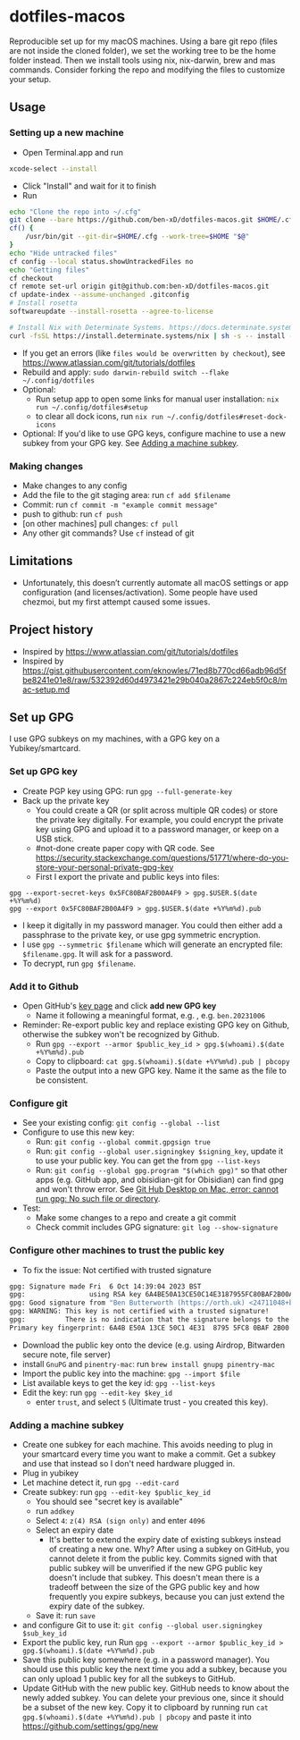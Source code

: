 # dotfiles-macos

Reproducible set up for my macOS machines. Using a bare git repo (files are not inside the cloned folder), we set the working tree to be the home folder instead. Then we install tools using nix, nix-darwin, brew and mas commands. Consider forking the repo and modifying the files to customize your setup.

## Usage

### Setting up a new machine

- Open Terminal.app and run

```bash
xcode-select --install
```

- Click "Install" and wait for it to finish
- Run

```bash
echo "Clone the repo into ~/.cfg"
git clone --bare https://github.com/ben-xD/dotfiles-macos.git $HOME/.cfg
cf() {
    /usr/bin/git --git-dir=$HOME/.cfg --work-tree=$HOME "$@"
}
echo "Hide untracked files"
cf config --local status.showUntrackedFiles no
echo "Getting files"
cf checkout
cf remote set-url origin git@github.com:ben-xD/dotfiles-macos.git
cf update-index --assume-unchanged .gitconfig
# Install rosetta
softwareupdate --install-rosetta --agree-to-license

# Install Nix with Determinate Systems. https://docs.determinate.systems/
curl -fsSL https://install.determinate.systems/nix | sh -s -- install --determinate
```

- If you get an errors (like `files would be overwritten by checkout`), see https://www.atlassian.com/git/tutorials/dotfiles
- Rebuild and apply: `sudo darwin-rebuild switch --flake ~/.config/dotfiles`
- Optional:
  - Run setup app to open some links for manual user installation: `nix run ~/.config/dotfiles#setup`
  - to clear all dock icons, run `nix run ~/.config/dotfiles#reset-dock-icons`
- Optional: If you'd like to use GPG keys, configure machine to use a new subkey from your GPG key. See [Adding a machine subkey](#adding-a-machine-subkey).

### Making changes

- Make changes to any config
- Add the file to the git staging area: run `cf add $filename`
- Commit: run `cf commit -m "example commit message"`
- push to github: run `cf push`
- [on other machines] pull changes: `cf pull`
- Any other git commands? Use `cf` instead of git

## Limitations

- Unfortunately, this doesn’t currently automate all macOS settings or app configuration (and licenses/activation). Some people have used chezmoi, but my first attempt caused some issues.

## Project history

- Inspired by https://www.atlassian.com/git/tutorials/dotfiles
- Inspired by https://gist.githubusercontent.com/eknowles/71ed8b770cd66adb96d5fbe8241e01e8/raw/532392d60d4973421e29b040a2867c224eb5f0c8/mac-setup.md

## Set up GPG

I use GPG subkeys on my machines, with a GPG key on a Yubikey/smartcard.

### Set up GPG key

- Create PGP key using GPG: run `gpg --full-generate-key`
- Back up the private key
  - You could create a QR (or split across multiple QR codes) or store the private key digitally. For example, you could encrypt the private key using GPG and upload it to a password manager, or keep on a USB stick.
  - #not-done create paper copy with QR code. See https://security.stackexchange.com/questions/51771/where-do-you-store-your-personal-private-gpg-key
  - First I export the private and public keys into files:

```
gpg --export-secret-keys 0x5FC80BAF2B00A4F9 > gpg.$USER.$(date +%Y%m%d)
gpg --export 0x5FC80BAF2B00A4F9 > gpg.$USER.$(date +%Y%m%d).pub
```

  - I keep it digitally in my password manager. You could then either add a passphrase to the private key, or use gpg symmetric encryption.
  - I use `gpg --symmetric $filename` which will generate an encrypted file: `$filename.gpg`. It will ask for a password.
  - To decrypt, run `gpg $filename`.

### Add it to Github

- Open GitHub's [key page](https://github.com/settings/keys) and click **add new GPG key**
    - Name it following a meaningful format, e.g. , e.g. `ben.20231006`
- Reminder: Re-export public key and replace existing GPG key on Github, otherwise the subkey won't be recognized by Github.
    - Run `gpg --export --armor $public_key_id > gpg.$(whoami).$(date +%Y%m%d).pub`
    - Copy to clipboard: `cat gpg.$(whoami).$(date +%Y%m%d).pub | pbcopy`
    - Paste the output into a new GPG key. Name it the same as the file to be consistent.

### Configure git

- See your existing config: `git config --global --list`
- Configure to use this new key:
    - Run: `git config --global commit.gpgsign true`
    - Run: `git config --global user.signingkey $signing_key`, update it to use your public key. You can get the from `gpg --list-keys`
    - Run: `git config --global gpg.program "$(which gpg)"` so that other apps (e.g. GitHub app, and obisidian-git for Obisidian) can find gpg and won't throw error. See [Git Hub Desktop on Mac, error: cannot run gpg: No such file or directory](https://stackoverflow.com/a/37261769/7365866).
- Test:
    - Make some changes to a repo and create a git commit
    - Check commit includes GPG signature: `git log --show-signature`

### Configure other machines to trust the public key

- To fix the issue: Not certified with trusted signature

```bash
gpg: Signature made Fri  6 Oct 14:39:04 2023 BST
gpg:                using RSA key 6A4BE50A13CE50C14E3187955FC80BAF2B00A4F9
gpg: Good signature from "Ben Butterworth (https://orth.uk) <24711048+ben-xD@users.noreply.github.com>" [unknown]
gpg: WARNING: This key is not certified with a trusted signature!
gpg:          There is no indication that the signature belongs to the owner.
Primary key fingerprint: 6A4B E50A 13CE 50C1 4E31  8795 5FC8 0BAF 2B00 A4F9
```

- Download the public key onto the device (e.g. using Airdrop, Bitwarden secure note, file server)
- install `GnuPG` and `pinentry-mac`: run `brew install gnupg pinentry-mac`
- Import the public key into the machine: `gpg --import $file`
- List available keys to get the key id: `gpg --list-keys`
- Edit the key: run `gpg --edit-key $key_id`
    - enter `trust`, and select `5` (Ultimate trust - you created this key).

### Adding a machine subkey

- Create one subkey for each machine. This avoids needing to plug in your smartcard every time you want to make a commit. Get a subkey and use that instead so I don't need hardware plugged in.
- Plug in yubikey
- Let machine detect it, run `gpg --edit-card`
- Create subkey: run `gpg --edit-key $public_key_id`
    - You should see "secret key is available"
    - run `addkey`
    - Select `4`: `z(4) RSA (sign only)` and enter `4096`
    - Select an expiry date
        - It's better to extend the expiry date of existing subkeys instead of creating a new one. Why? After using a subkey on GitHub, you cannot delete it from the public key. Commits signed with that public subkey will be unverified if the new GPG public key doesn't include that subkey. This doesn't mean there is a tradeoff between the size of the GPG public key and how frequently you expire subkeys, because you can just extend the expiry date of the subkey.
    - Save it: run `save`
- and configure Git to use it: `git config --global user.signingkey $sub_key_id`
- Export the public key, run Run `gpg --export --armor $public_key_id > gpg.$(whoami).$(date +%Y%m%d).pub`
- Save this public key somewhere (e.g. in a password manager). You should use this public key the next time you add a subkey, because you can only upload 1 public key for all the subkeys to GitHub.
- Update GitHub with the new public key. GitHub needs to know about the newly added subkey. You can delete your previous one, since it should be a subset of the new key. Copy it to clipboard by running run `cat gpg.$(whoami).$(date +%Y%m%d).pub | pbcopy` and paste it into https://github.com/settings/gpg/new
